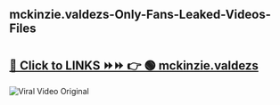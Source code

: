 
 ## mckinzie.valdezs-Only-Fans-Leaked-Videos-Files

# <h2><a href="https://mediaupload.pro?mckinzie.valdezs">🔗 Click to LINKS ⏩⏩ 👉 🟢 mckinzie.valdezs </a></h2>

<a href="https://mediaupload.pro?mckinzie.valdezs" rel="nofollow" data-target="animated-image.originalLink"><img src="https://i.ibb.co.com/xMMVF88/686577567.gif" alt="Viral Video Original" style="max-width: 100%; display: inline-block;" data-target="animated-image.originalImage"></a>